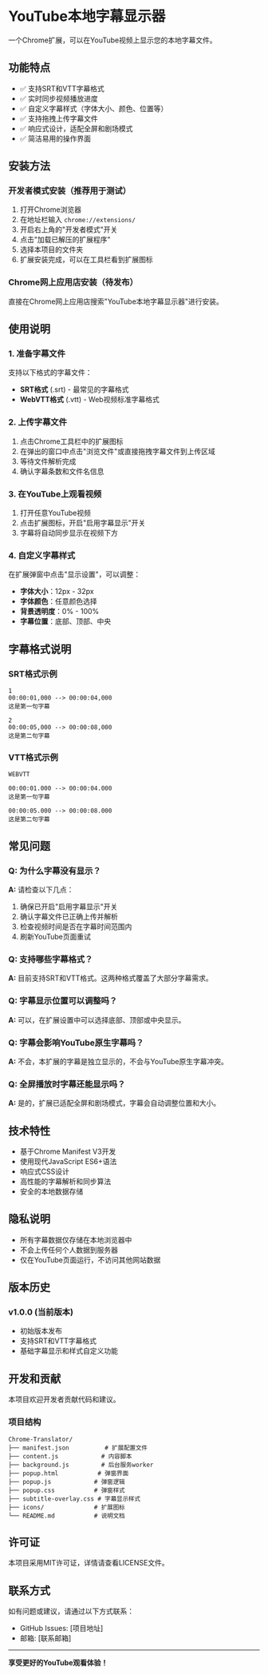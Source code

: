 # YouTube本地字幕显示器

一个Chrome扩展，可以在YouTube视频上显示您的本地字幕文件。

## 功能特点

- ✅ 支持SRT和VTT字幕格式
- ✅ 实时同步视频播放进度
- ✅ 自定义字幕样式（字体大小、颜色、位置等）
- ✅ 支持拖拽上传字幕文件
- ✅ 响应式设计，适配全屏和剧场模式
- ✅ 简洁易用的操作界面

## 安装方法

### 开发者模式安装（推荐用于测试）

1. 打开Chrome浏览器
2. 在地址栏输入 `chrome://extensions/`
3. 开启右上角的"开发者模式"开关
4. 点击"加载已解压的扩展程序"
5. 选择本项目的文件夹
6. 扩展安装完成，可以在工具栏看到扩展图标

### Chrome网上应用店安装（待发布）

直接在Chrome网上应用店搜索"YouTube本地字幕显示器"进行安装。

## 使用说明

### 1. 准备字幕文件

支持以下格式的字幕文件：
- **SRT格式** (.srt) - 最常见的字幕格式
- **WebVTT格式** (.vtt) - Web视频标准字幕格式

### 2. 上传字幕文件

1. 点击Chrome工具栏中的扩展图标
2. 在弹出的窗口中点击"浏览文件"或直接拖拽字幕文件到上传区域
3. 等待文件解析完成
4. 确认字幕条数和文件名信息

### 3. 在YouTube上观看视频

1. 打开任意YouTube视频
2. 点击扩展图标，开启"启用字幕显示"开关
3. 字幕将自动同步显示在视频下方

### 4. 自定义字幕样式

在扩展弹窗中点击"显示设置"，可以调整：

- **字体大小**：12px - 32px
- **字体颜色**：任意颜色选择
- **背景透明度**：0% - 100%
- **字幕位置**：底部、顶部、中央

## 字幕格式说明

### SRT格式示例

```srt
1
00:00:01,000 --> 00:00:04,000
这是第一句字幕

2
00:00:05,000 --> 00:00:08,000
这是第二句字幕
```

### VTT格式示例

```vtt
WEBVTT

00:00:01.000 --> 00:00:04.000
这是第一句字幕

00:00:05.000 --> 00:00:08.000
这是第二句字幕
```

## 常见问题

### Q: 为什么字幕没有显示？

**A:** 请检查以下几点：
1. 确保已开启"启用字幕显示"开关
2. 确认字幕文件已正确上传并解析
3. 检查视频时间是否在字幕时间范围内
4. 刷新YouTube页面重试

### Q: 支持哪些字幕格式？

**A:** 目前支持SRT和VTT格式。这两种格式覆盖了大部分字幕需求。

### Q: 字幕显示位置可以调整吗？

**A:** 可以，在扩展设置中可以选择底部、顶部或中央显示。

### Q: 字幕会影响YouTube原生字幕吗？

**A:** 不会，本扩展的字幕是独立显示的，不会与YouTube原生字幕冲突。

### Q: 全屏播放时字幕还能显示吗？

**A:** 是的，扩展已适配全屏和剧场模式，字幕会自动调整位置和大小。

## 技术特性

- 基于Chrome Manifest V3开发
- 使用现代JavaScript ES6+语法
- 响应式CSS设计
- 高性能的字幕解析和同步算法
- 安全的本地数据存储

## 隐私说明

- 所有字幕数据仅存储在本地浏览器中
- 不会上传任何个人数据到服务器
- 仅在YouTube页面运行，不访问其他网站数据

## 版本历史

### v1.0.0 (当前版本)
- 初始版本发布
- 支持SRT和VTT字幕格式
- 基础字幕显示和样式自定义功能

## 开发和贡献

本项目欢迎开发者贡献代码和建议。

### 项目结构
```
Chrome-Translator/
├── manifest.json          # 扩展配置文件
├── content.js            # 内容脚本
├── background.js         # 后台服务worker
├── popup.html           # 弹窗界面
├── popup.js            # 弹窗逻辑
├── popup.css           # 弹窗样式
├── subtitle-overlay.css # 字幕显示样式
├── icons/              # 扩展图标
└── README.md           # 说明文档
```

## 许可证

本项目采用MIT许可证，详情请查看LICENSE文件。

## 联系方式

如有问题或建议，请通过以下方式联系：

- GitHub Issues: [项目地址]
- 邮箱: [联系邮箱]

---

**享受更好的YouTube观看体验！**